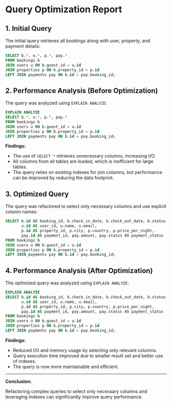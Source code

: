 # Query Optimization Report

## 1. Initial Query

The initial query retrieves all bookings along with user, property, and payment details:

```sql
SELECT b.*, u.*, p.*, pay.*
FROM bookings b
JOIN users u ON b.guest_id = u.id
JOIN properties p ON b.property_id = p.id
LEFT JOIN payments pay ON b.id = pay.booking_id;
```

## 2. Performance Analysis (Before Optimization)

The query was analyzed using `EXPLAIN ANALYZE`:

```sql
EXPLAIN ANALYZE
SELECT b.*, u.*, p.*, pay.*
FROM bookings b
JOIN users u ON b.guest_id = u.id
JOIN properties p ON b.property_id = p.id
LEFT JOIN payments pay ON b.id = pay.booking_id;
```

**Findings:**
- The use of `SELECT *` retrieves unnecessary columns, increasing I/O.
- All columns from all tables are loaded, which is inefficient for large tables.
- The query relies on existing indexes for join columns, but performance can be improved by reducing the data footprint.

## 3. Optimized Query

The query was refactored to select only necessary columns and use explicit column names:

```sql
SELECT b.id AS booking_id, b.check_in_date, b.check_out_date, b.status,
       u.id AS user_id, u.name, u.email,
       p.id AS property_id, p.city, p.country, p.price_per_night,
       pay.id AS payment_id, pay.amount, pay.status AS payment_status
FROM bookings b
JOIN users u ON b.guest_id = u.id
JOIN properties p ON b.property_id = p.id
LEFT JOIN payments pay ON b.id = pay.booking_id;
```

## 4. Performance Analysis (After Optimization)

The optimized query was analyzed using `EXPLAIN ANALYZE`:

```sql
EXPLAIN ANALYZE
SELECT b.id AS booking_id, b.check_in_date, b.check_out_date, b.status,
       u.id AS user_id, u.name, u.email,
       p.id AS property_id, p.city, p.country, p.price_per_night,
       pay.id AS payment_id, pay.amount, pay.status AS payment_status
FROM bookings b
JOIN users u ON b.guest_id = u.id
JOIN properties p ON b.property_id = p.id
LEFT JOIN payments pay ON b.id = pay.booking_id;
```

**Findings:**
- Reduced I/O and memory usage by selecting only relevant columns.
- Query execution time improved due to smaller result set and better use of indexes.
- The query is now more maintainable and efficient.

---

**Conclusion:**

Refactoring complex queries to select only necessary columns and leveraging indexes can significantly improve query performance.

